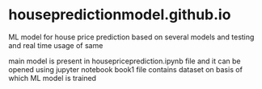 # housepredictionmodel.github.io
ML model for house price prediction based on several models and testing and real time usage of same

main model is present in housepriceprediction.ipynb file and it can be opened using jupyter notebook 
book1 file contains dataset on basis of which ML model is trained 
